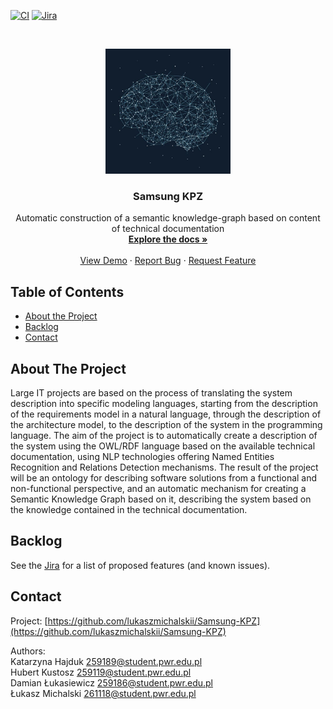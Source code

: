 <!-- PROJECT SHIELDS -->
<!--
*** I'm using markdown "reference style" links for readability.
*** Reference links are enclosed in brackets [ ] instead of parentheses ( ).
*** See the bottom of this document for the declaration of the reference variables
*** for contributors-url, forks-url, etc. This is an optional, concise syntax you may use.
*** https://www.markdownguide.org/basic-syntax/#reference-style-links
-->

[![CI][ci-shield]][ci-url]
[![Jira][jira-shield]][jira-url]

<!-- PROJECT LOGO -->
<br />
<p align="center">
  <a href="https://github.com/lukaszmichalskii/Samsung-KPZ">
    <img src="docs/logo.png" alt="Logo" width="200" height="200">
  </a>

  <h3 align="center">Samsung KPZ</h3>

  <p align="center">
    Automatic construction of a semantic knowledge-graph based on content of technical documentation
    <br />
    <a href="https://github.com/lukaszmichalskii/Samsung-KPZ"><strong>Explore the docs »</strong></a>
    <br />
    <br />
    <a href="https://github.com/lukaszmichalskii/Samsung-KPZ">View Demo</a>
    ·
    <a href="https://samsung-kpz.atlassian.net/jira/software/c/projects/SAM/boards/1">Report Bug</a>
    ·
    <a href="https://samsung-kpz.atlassian.net/jira/software/c/projects/SAM/boards/1">Request Feature</a>
  </p>
</p>



<!-- TABLE OF CONTENTS -->
## Table of Contents

* [About the Project](#about-the-project)
* [Backlog](#backlog)
* [Contact](#contact)



<!-- ABOUT THE PROJECT -->
## About The Project

Large IT projects are based on the process of translating the system description into specific modeling
languages, starting from the description of the requirements model in a natural language, through the
description of the architecture model, to the description of the system in the programming language.
The aim of the project is to automatically create a description of the system using the OWL/RDF
language based on the available technical documentation, using NLP technologies offering Named
Entities Recognition and Relations Detection mechanisms. The result of the project will be an ontology
for describing software solutions from a functional and non-functional perspective, and an automatic
mechanism for creating a Semantic Knowledge Graph based on it, describing the system based on the
knowledge contained in the technical documentation.

<!-- BACKLOG -->
## Backlog

See the [Jira](https://samsung-kpz.atlassian.net/jira/software/c/projects/SAM/boards/1) for a list of proposed features (and known issues).


<!-- CONTACT -->
## Contact

Project: [https://github.com/lukaszmichalskii/Samsung-KPZ](https://github.com/lukaszmichalskii/Samsung-KPZ)

Authors:\
Katarzyna Hajduk <259189@student.pwr.edu.pl>\
Hubert Kustosz <259119@student.pwr.edu.pl>\
Damian Łukasiewicz <259186@student.pwr.edu.pl>\
Łukasz Michalski <261118@student.pwr.edu.pl>


<!-- MARKDOWN LINKS & IMAGES -->
<!-- https://www.markdownguide.org/basic-syntax/#reference-style-links -->
[contributors-shield]: https://img.shields.io/github/contributors/lukaszmichalskii/repo.svg?style=flat-square
[contributors-url]: https://github.com/lukaszmichalskii/Samsung-KPZ/graphs/contributors
[forks-shield]: https://img.shields.io/github/forks/lukaszmichalskii/repo.svg?style=flat-square
[forks-url]: https://github.com/lukaszmichalskii/Samsung-KPZ/network/members
[stars-shield]: https://img.shields.io/github/stars/lukaszmichalskii/repo.svg?style=flat-square
[stars-url]: https://github.com/lukaszmichalskii/Samsung-KPZ/stargazers
[issues-shield]: https://img.shields.io/github/issues/lukaszmichalskii/repo.svg?style=flat-square
[issues-url]: https://github.com/lukaszmichalskii/Samsung-KPZ/issues
[license-shield]: https://img.shields.io/badge/license-MIT-orange
[linkedin-shield]: https://img.shields.io/badge/-LinkedIn-black.svg?style=flat-square&logo=linkedin&colorB=555
[linkedin-url]: https://www.linkedin.com/in/lukasz-michalski-823106202/
[jira-shield]: https://img.shields.io/badge/Jira-Join-blue
[jira-url]: https://samsung-kpz.atlassian.net/jira/software/c/projects/SAM/boards/1
[ci-shield]: https://img.shields.io/badge/CI-passing-green
[ci-url]: https://github.com/lukaszmichalskii/Samsung-KPZ/actions/